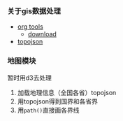 ### 关于gis数据处理
* [org tools](http://www.bostongis.com/PrinterFriendly.aspx?content_name=ogr_cheatsheet)
    * [download](http://fwtools.loskot.net/)
* [topojson](https://github.com/mbostock/topojson/wiki/API-Reference)

### 地图模块
暂时用d3去处理
1. 加载地理信息（全国各省）topojson
2. 用topojson得到国界和各省界
3. 用`path()`直接画各界线
